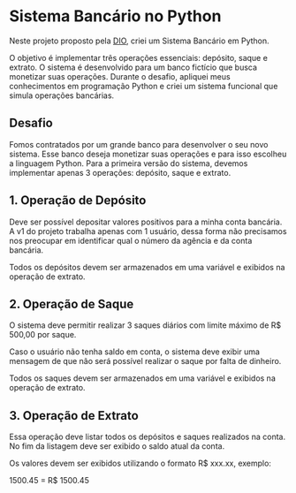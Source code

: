 # Sistema Bancário no Python

Neste projeto proposto pela [DIO](dio.me), criei um Sistema Bancário em Python.

O objetivo é implementar três operações essenciais: depósito, saque e extrato. O sistema é desenvolvido para um banco fictício que busca monetizar suas operações. Durante o desafio, apliquei meus conhecimentos em programação Python e criei um sistema funcional que simula operações bancárias.

## Desafio

Fomos contratados por um grande banco para desenvolver o seu novo sistema. Esse banco deseja monetizar suas operações e para isso escolheu a linguagem Python. Para a primeira versão do sistema, devemos implementar apenas 3 operações: depósito, saque e extrato.

## 1. Operação de Depósito

Deve ser possível depositar valores positivos para a minha conta bancária. A v1 do projeto trabalha apenas com 1 usuário, dessa forma não precisamos nos preocupar em identificar qual o número da agência e da conta bancária.

Todos os depósitos devem ser armazenados em uma variável e exibidos na operação de extrato.

## 2. Operação de Saque

O sistema deve permitir realizar 3 saques diários com limite máximo de R$ 500,00 por saque.

Caso o usuário não tenha saldo em conta, o sistema deve exibir uma mensagem de que não será possível realizar o saque por falta de dinheiro.

Todos os saques devem ser armazenados em uma variável e exibidos na operação de extrato.

## 3. Operação de Extrato

Essa operação deve listar todos os depósitos e saques realizados na conta. No fim da listagem deve ser exibido o saldo atual da conta.

Os valores devem ser exibidos utilizando o formato R$ xxx.xx, exemplo:

1500.45 = R$ 1500.45
